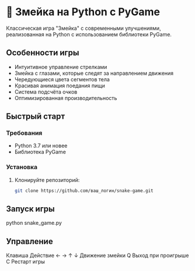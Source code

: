 # 🐍 Змейка на Python с PyGame

Классическая игра "Змейка" с современными улучшениями, реализованная на Python с использованием библиотеки PyGame.


##  Особенности игры
- Интуитивное управление стрелками
- Змейка с глазами, которые следят за направлением движения
- Чередующиеся цвета сегментов тела
- Красивая анимация поедания пищи
- Система подсчёта очков
- Оптимизированная производительность

## Быстрый старт

### Требования
- Python 3.7 или новее
- Библиотека PyGame

### Установка
1. Клонируйте репозиторий:
   ```sh
   git clone https://github.com/ваш_логин/snake-game.git
## Запуск игры
python snake_game.py

## Управление
Клавиша	  Действие
← → ↑ ↓	  Движение змейки
Q	        Выход при проигрыше
C	        Рестарт игры
